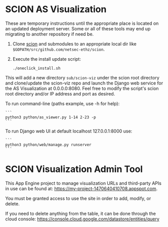 # SCION AS Visualization

These are temporary instructions until the appropriate place is located on an updated deployment server. Some or all of these tools may end up migrating to another repository if need be.

1. Clone [scion](https://github.com/netsec-ethz/scion) and submodules to an appropriate local dir like `$GOPATH/src/github.com/netsec-ethz/scion`.
1. Execute the install update script:

    ```
    ./oneclick_install.sh
    ```

This will add a new directory `sub/scion-viz` under the scion root directory and clone/update the scion-viz repo and launch the Django web service for the AS Visualization at 0.0.0.0:8080. Feel free to modify the script's scion root directory and/or IP address and port as desired.

To run command-line (paths example, use -h for help):

    ```
    python3 python/as_viewer.py 1-14 2-23 -p
    ```

To run Django web UI at default localhost 127.0.0.1:8000 use:

    ```
    python3 python/web/manage.py runserver
    ```

# SCION Visualization Admin Tool

This App Engine project to manage visualization URLs and third-party APIs in use
can be found at: https://my-project-1470640410708.appspot.com.

You must be granted access to use the site in order to add, modify, or delete.

If you need to delete anything from the table, it can be done through the cloud
console: https://console.cloud.google.com/datastore/entities/query
